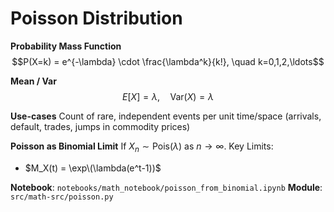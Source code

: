# Poisson Distribution

**Probability Mass Function**
$$P(X=k) = e^{-\lambda} \cdot \frac{\lambda^k}{k!}, \quad k=0,1,2,\ldots$$

**Mean / Var**
$$E[X] = \lambda, \quad \text{Var}(X)=\lambda$$

**Use-cases**
Count of rare, independent events per unit time/space (arrivals, default, trades, jumps in commodity prices)

**Poisson as Binomial Limit**
If $X_n \sim \text{Pois}(\lambda)$ as $n\to\infty$.
Key Limits:
- $M_X(t) = \exp\(\lambda(e^t-1))$

**Notebook**: `notebooks/math_notebook/poisson_from_binomial.ipynb`
**Module**: `src/math-src/poisson.py`